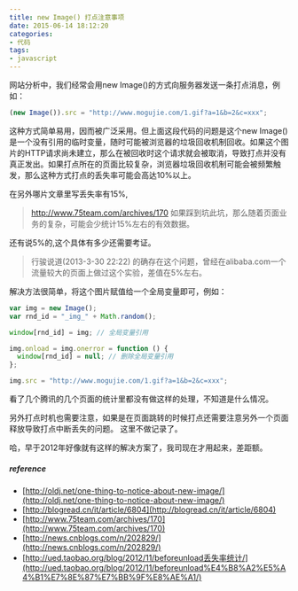 ```yaml
---
title: new Image() 打点注意事项
date: 2015-06-14 18:12:20
categories:
- 代码
tags:
- javascript
---
```


网站分析中，我们经常会用new Image()的方式向服务器发送一条打点消息，例如：

```javascript
(new Image()).src = "http://www.mogujie.com/1.gif?a=1&b=2&c=xxx";
```

这种方式简单易用，因而被广泛采用。但上面这段代码的问题是这个new Image()是一个没有引用的临时变量，随时可能被浏览器的垃圾回收机制回收。如果这个图片的HTTP请求尚未建立，那么在被回收时这个请求就会被取消，导致打点并没有真正发出。如果打点所在的页面比较复杂，浏览器垃圾回收机制可能会被频繁触发，那么这种方式打点的丢失率可能会高达10%以上。

在另外哪片文章里写丢失率有15%,

> http://www.75team.com/archives/170
> 如果踩到坑此坑，那么随着页面业务的复杂，可能会少统计15%左右的有效数据。

还有说5%的,这个具体有多少还需要考证。

> 行骏说道(2013-3-30 22:22)
> 的确存在这个问题，曾经在alibaba.com一个流量较大的页面上做过这个实验，差值在5%左右。

解决方法很简单，将这个图片赋值给一个全局变量即可，例如：

```javascript
var img = new Image();
var rnd_id = "_img_" + Math.random();

window[rnd_id] = img; // 全局变量引用

img.onload = img.onerror = function () {
  window[rnd_id] = null; // 删除全局变量引用
};

img.src = "http://www.mogujie.com/1.gif?a=1&b=2&c=xxx";
```

看了几个腾讯的几个页面的统计里都没有做这样的处理，不知道是什么情况。

另外打点时机也需要注意，如果是在页面跳转的时候打点还需要注意另外一个页面释放导致打点中断丢失的问题。
这里不做记录了。

哈，早于2012年好像就有这样的解决方案了，我司现在才用起来，差距额。

##### reference

- [http://oldj.net/one-thing-to-notice-about-new-image/](http://oldj.net/one-thing-to-notice-about-new-image/)
- [http://blogread.cn/it/article/6804](http://blogread.cn/it/article/6804)
- [http://www.75team.com/archives/170](http://www.75team.com/archives/170)
- [http://news.cnblogs.com/n/202829/](http://news.cnblogs.com/n/202829/)
- [http://ued.taobao.org/blog/2012/11/beforeunload丢失率统计/](http://ued.taobao.org/blog/2012/11/beforeunload%E4%B8%A2%E5%A4%B1%E7%8E%87%E7%BB%9F%E8%AE%A1/)
